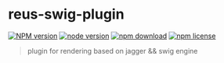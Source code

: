 # reus-swig-plugin

[![NPM version][npm-image]][npm-url]
[![node version][node-image]][node-url]
[![npm download][download-image]][download-url]
[![npm license][license-image]][download-url]

[npm-image]: https://img.shields.io/npm/v/reus-swig-plugin.svg?style=flat-square
[npm-url]: https://npmjs.org/package/reus-swig-plugin
[node-image]: https://img.shields.io/badge/node.js-%3E=_8.9.4-green.svg?style=flat-square
[node-url]: http://nodejs.org/download/
[download-image]: https://img.shields.io/npm/dm/reus-swig-plugin.svg?style=flat-square
[download-url]: https://npmjs.org/package/reus-swig-plugin
[license-image]: https://img.shields.io/npm/l/reus-swig-plugin.svg

> plugin for rendering based on jagger && swig engine
